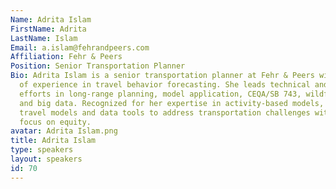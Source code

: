```yaml
---
Name: Adrita Islam
FirstName: Adrita
LastName: Islam
Email: a.islam@fehrandpeers.com
Affiliation: Fehr & Peers
Position: Senior Transportation Planner
Bio: Adrita Islam is a senior transportation planner at Fehr & Peers with seven years
  of experience in travel behavior forecasting. She leads technical and project management
  efforts in long-range planning, model application, CEQA/SB 743, wildfire evacuation,
  and big data. Recognized for her expertise in activity-based models, Adrita applies
  travel models and data tools to address transportation challenges with a strong
  focus on equity.
avatar: Adrita Islam.png
title: Adrita Islam
type: speakers
layout: speakers
id: 70
---
```

